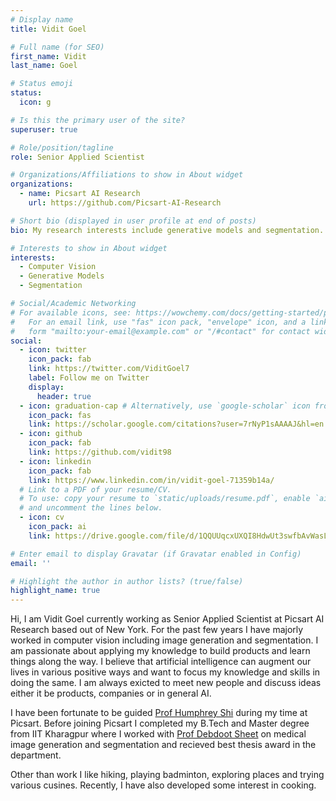 ```yaml
---
# Display name
title: Vidit Goel

# Full name (for SEO)
first_name: Vidit
last_name: Goel

# Status emoji
status:
  icon: g

# Is this the primary user of the site?
superuser: true

# Role/position/tagline
role: Senior Applied Scientist

# Organizations/Affiliations to show in About widget
organizations:
  - name: Picsart AI Research
    url: https://github.com/Picsart-AI-Research

# Short bio (displayed in user profile at end of posts)
bio: My research interests include generative models and segmentation.

# Interests to show in About widget
interests:
  - Computer Vision
  - Generative Models
  - Segmentation

# Social/Academic Networking
# For available icons, see: https://wowchemy.com/docs/getting-started/page-builder/#icons
#   For an email link, use "fas" icon pack, "envelope" icon, and a link in the
#   form "mailto:your-email@example.com" or "/#contact" for contact widget.
social:
  - icon: twitter
    icon_pack: fab
    link: https://twitter.com/ViditGoel7
    label: Follow me on Twitter
    display:
      header: true
  - icon: graduation-cap # Alternatively, use `google-scholar` icon from `ai` icon pack
    icon_pack: fas
    link: https://scholar.google.com/citations?user=7rNyP1sAAAAJ&hl=en
  - icon: github
    icon_pack: fab
    link: https://github.com/vidit98
  - icon: linkedin
    icon_pack: fab
    link: https://www.linkedin.com/in/vidit-goel-71359b14a/
  # Link to a PDF of your resume/CV.
  # To use: copy your resume to `static/uploads/resume.pdf`, enable `ai` icons in `params.yaml`,
  # and uncomment the lines below.
  - icon: cv
    icon_pack: ai
    link: https://drive.google.com/file/d/1QQUUqcxUXQI8HdwUt3swfbAvWasLLo4V/view?usp=sharing

# Enter email to display Gravatar (if Gravatar enabled in Config)
email: ''

# Highlight the author in author lists? (true/false)
highlight_name: true
---
```


Hi, I am Vidit Goel currently working as Senior Applied Scientist at Picsart AI Research based out of New York. For the past few years I have majorly worked in computer vision including image generation and segmentation. I am passionate about applying my knowledge to build products and learn things along the way. I believe that artificial intelligence can augment our lives in various positive ways and want to focus my knowledge and skills in doing the same. I am always exicted to meet new people and discuss ideas either it be products, companies or in general AI.
<!-- {style="font-size:  15px;"} -->

I have been fortunate to be guided <a href="https://www.humphreyshi.com/">Prof Humphrey Shi</a> during my time at Picsart. Before joining Picsart I completed my B.Tech and Master degree from IIT Kharagpur where I worked with <a href="https://www.linkedin.com/in/debdoot/?originalSubdomain=in">Prof Debdoot Sheet</a> on medical image generation and segmentation and recieved best thesis award in the department.
<!-- {style="font-size:  15px;"} -->

Other than work I like hiking, playing badminton, exploring places and trying various cusines. Recently, I have also developed some interest in cooking.
<!-- {style="font-size:  15px;"} -->
<!-- {style="text-align: justify;"} -->
